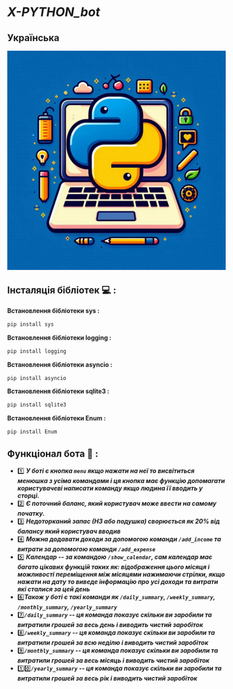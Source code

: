 # ***X-PYTHON_bot***
## **Українська**

![](3.jpg)

## **Інсталяція бібліотек** :computer: **:**
**Встановлення бібліотеки sys :**
```python
pip install sys
```
**Встановлення бібліотеки logging :**
```python
pip install logging
```
**Встановлення бібліотеки asyncio :**
```python
pip install asyncio
```
**Встановлення бібліотеки sqlite3 :**
```python
pip install sqlite3
```
**Встановлення бібліотеки Enum :**
```python
pip install Enum
```

## **Функціонал бота** :page_with_curl: **:**
+ :one:  ***У боті є кнопка `menu` якщо нажати на неї то висвітиться менюшка з усіма командами і ця кнопка має функцію допомагати користувачеві написати команду якщо людина її вводить у сторці.***
+ :two:  ***Є поточний баланс, який користувач може ввести на самому початку.***
+ :three:  ***Недоторканий запас (НЗ або подушка) сворюється як 20% від балансу який користувач вводив***
+ :four:  ***Можна додавати доходи за допомогою команди `/add_income` та витрати за допомогою команди `/add_expense`***
+ :five:  ***Календар -- за командою `/show_calendar`, сам календар має багато цікавих функцій таких як: відображення цього місяця і можливості переміщення між місяцями нажимаючи стрілки, якщо нажати на дату то виведе інформацію про усі доходи та витрати які сталися за цей день***
+ :six:***Також у боті є такі команди як `/daily_summary`, `/weekly_summary`, `/monthly_summary`, `/yearly_summary`***
+ :seven:***`/daily_summary` -- ця команда  показує скільки ви заробили та витратили грошей за весь день і виводить чистий заробіток***
+ :eight:***`/weekly_summary` -- ця команда  показує скільки ви заробили та витратили грошей за всю неділю і виводить чистий заробіток***
+ :nine:***`/monthly_summary` -- ця команда  показує скільки ви заробили та витратили грошей за весь місяць і виводить чистий заробіток***
+ :one::zero:***`/yearly_summary` -- ця команда  показує скільки ви заробили та витратили грошей за весь рік і виводить чистий заробіток***
